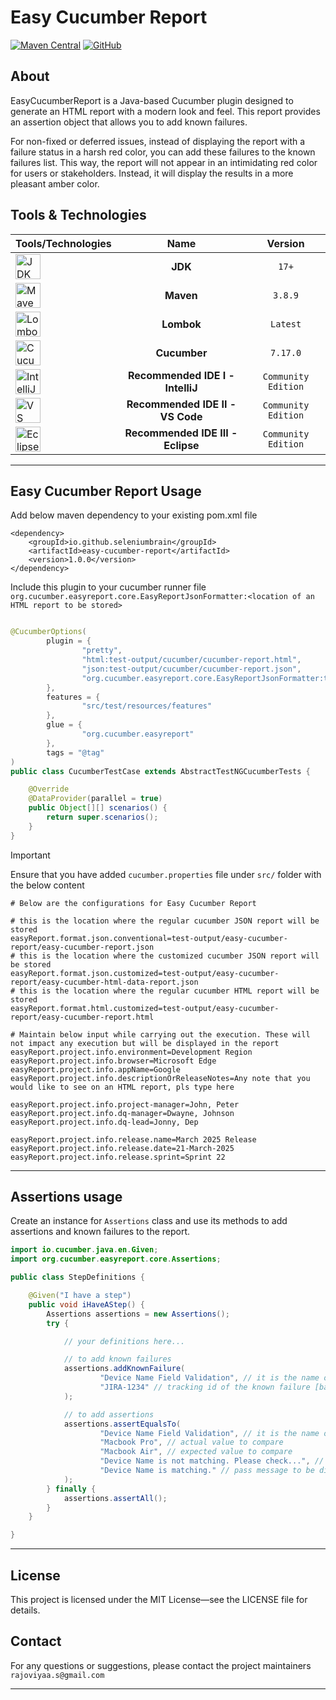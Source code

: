 # Easy Cucumber Report

[![Maven Central](https://img.shields.io/maven-central/v/io.github.seleniumbrain/easy-cucumber-report.svg?label=Maven%20Central)](https://central.sonatype.com/artifact/io.github.seleniumbrain/easy-cucumber-report)
[![GitHub](https://img.shields.io/badge/source-GitHub-blue?logo=github)](https://github.com/seleniumbrain/cucumber-assert-easy-report-plugin)

## About

EasyCucumberReport is a Java-based Cucumber plugin designed to generate an HTML report with a modern look and feel. This
report provides an assertion object that allows you to add known failures.

For non-fixed or deferred issues, instead of displaying the report with a failure status in a harsh red color, you can
add these failures to the known failures list. This way, the report will not appear in an intimidating red color for
users or stakeholders. Instead, it will display the results in a more pleasant amber color.

## Tools & Technologies

| Tools/Technologies                                                                                                                                 |                Name                |       Version       |
|:---------------------------------------------------------------------------------------------------------------------------------------------------|:----------------------------------:|:-------------------:|
| <img src="https://user-images.githubusercontent.com/25181517/117201156-9a724800-adec-11eb-9a9d-3cd0f67da4bc.png" alt="JDK" width="40" />           |              **JDK**               |        `17+`        |
| <img src="https://user-images.githubusercontent.com/25181517/117207242-07d5a700-adf4-11eb-975e-be04e62b984b.png" alt="Maven" width="40" />         |             **Maven**              |       `3.8.9`       |
| <img src="https://user-images.githubusercontent.com/25181517/190229463-87fa862f-ccf0-48da-8023-940d287df610.png" alt="Lombok" width="40" />        |             **Lombok**             |      `Latest`       |
| <img src="https://user-images.githubusercontent.com/25181517/184117353-4b437677-c4bb-4f4c-b448-af4920576732.png" alt="Cucumber" width="40" />      |            **Cucumber**            |      `7.17.0`       |
| <img src="https://user-images.githubusercontent.com/25181517/192108890-200809d1-439c-4e23-90d3-b090cf9a4eea.png" alt="IntelliJ Idea" width="40" /> | **Recommended IDE I   - IntelliJ** | `Community Edition` |
| <img src="https://user-images.githubusercontent.com/25181517/192108891-d86b6220-e232-423a-bf5f-90903e6887c3.png" alt="VS Code" width="40" />       |  **Recommended IDE II - VS Code**  | `Community Edition` |
| <img src="https://user-images.githubusercontent.com/25181517/192108892-6e9b5cdf-4e35-4a70-ad9a-801a93a07c1c.png" alt="Eclipse" width="40" />       | **Recommended IDE III - Eclipse**  | `Community Edition` |

---

## Easy Cucumber Report Usage

Add below maven dependency to your existing pom.xml file

    <dependency>
        <groupId>io.github.seleniumbrain</groupId>
        <artifactId>easy-cucumber-report</artifactId>
        <version>1.0.0</version>
    </dependency>

Include this plugin to your cucumber runner file
`org.cucumber.easyreport.core.EasyReportJsonFormatter:<location of an HTML report to be stored>`

```java

@CucumberOptions(
        plugin = {
                "pretty",
                "html:test-output/cucumber/cucumber-report.html",
                "json:test-output/cucumber/cucumber-report.json",
                "org.cucumber.easyreport.core.EasyReportJsonFormatter:test-output/easy-cucumber-report/easy-cucumber-report.html"
        },
        features = {
                "src/test/resources/features"
        },
        glue = {
                "org.cucumber.easyreport"
        },
        tags = "@tag"
)
public class CucumberTestCase extends AbstractTestNGCucumberTests {

    @Override
    @DataProvider(parallel = true)
    public Object[][] scenarios() {
        return super.scenarios();
    }
}
```

> [!IMPORTANT]
> Ensure that you have added `cucumber.properties` file under `src/` folder with the below content

```properties
# Below are the configurations for Easy Cucumber Report

# this is the location where the regular cucumber JSON report will be stored
easyReport.format.json.conventional=test-output/easy-cucumber-report/easy-cucumber-report.json
# this is the location where the customized cucumber JSON report will be stored
easyReport.format.json.customized=test-output/easy-cucumber-report/easy-cucumber-html-data-report.json
# this is the location where the regular cucumber HTML report will be stored
easyReport.format.html.customized=test-output/easy-cucumber-report/easy-cucumber-report.html

# Maintain below input while carrying out the execution. These will not impact any execution but will be displayed in the report
easyReport.project.info.environment=Development Region
easyReport.project.info.browser=Microsoft Edge
easyReport.project.info.appName=Google
easyReport.project.info.descriptionOrReleaseNotes=Any note that you would like to see on an HTML report, pls type here

easyReport.project.info.project-manager=John, Peter
easyReport.project.info.dq-manager=Dwayne, Johnson
easyReport.project.info.dq-lead=Jonny, Dep

easyReport.project.info.release.name=March 2025 Release
easyReport.project.info.release.date=21-March-2025
easyReport.project.info.release.sprint=Sprint 22
```
---

## Assertions usage

Create an instance for `Assertions` class and use its methods to add assertions and known failures to the report.

```java
import io.cucumber.java.en.Given;
import org.cucumber.easyreport.core.Assertions;

public class StepDefinitions {

    @Given("I have a step")
    public void iHaveAStep() {
        Assertions assertions = new Assertions();
        try {

            // your definitions here...

            // to add known failures
            assertions.addKnownFailure(
                    "Device Name Field Validation", // it is the name of the assertion and can be any text. This is just for our reference to identify the assertion
                    "JIRA-1234" // tracking id of the known failure [basically any text]
            );

            // to add assertions
            assertions.assertEqualsTo(
                    "Device Name Field Validation", // it is the name of the assertion and can be any text. This is just for our reference to identify the assertion
                    "Macbook Pro", // actual value to compare
                    "Macbook Air", // expected value to compare
                    "Device Name is not matching. Please check...", // failure message to be displayed in the report
                    "Device Name is matching." // pass message to be displayed in the report
            );
        } finally {
            assertions.assertAll();
        }
    }

}
```
---
## License

This project is licensed under the MIT License—see the LICENSE file for details.

## Contact

For any questions or suggestions, please contact the project maintainers `rajoviyaa.s@gmail.com`

---



